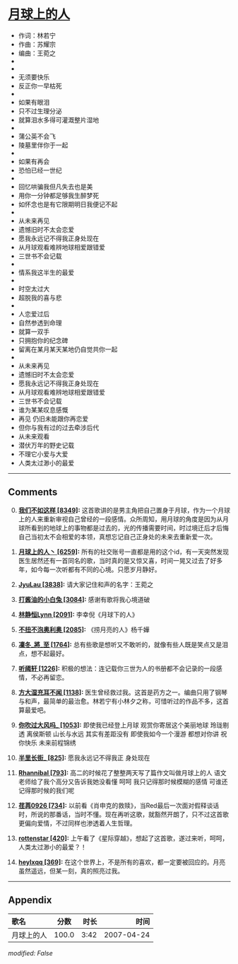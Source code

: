 # [月球上的人](https://music.163.com/song?id=65549)

* 作词：林若宁
* 作曲：苏耀宗
* 编曲：王菀之
*
*
* 无须要快乐
* 反正你一早枯死
* 
* 如果有眼泪
* 只不过生理分泌
* 就算泪水多得可灌溉整片湿地
* 
* 蒲公英不会飞
* 陵墓里伴你于一起
* 
* 如果有再会
* 恐怕已经一世纪
* 
* 回忆哄骗我但凡失去也是美
* 用你一分钟都足够我生醉梦死
* 如怀念也是有它限期明日我便记不起
* 
* 从未来再见
* 遗憾旧时不太会恋爱
* 愿我永远记不得我正身处现在
* 从月球观看难辨地球相爱跟错爱
* 三世书不会记载
* 
* 情系我这半生的最爱
* 
* 时空太过大
* 超脱我的喜与悲
* 
* 人恋爱过后
* 自然参透到命理
* 就算一双手
* 只拥抱你的纪念碑
* 留离在某月某天某地仍自觉共你一起
* 
* 从未来再见
* 遗憾旧时不太会恋爱
* 愿我永远记不得我正身处现在
* 从月球观看难辨地球相爱跟错爱
* 三世书不会记载
* 谁为某某叹息感慨
* 再见 仍旧未能跟你再恋爱
* 但你与我有过的过去牵涉后代
* 从未来观看
* 潜伏万年的野史记载
* 不理它小爱与大爱
* 人类太过渺小的最爱


---

## Comments
0. **[我们不如这样 \[8349\]](https://music.163.com/#/user/home?id=19450805):** 这首歌讲的是男主角把自己置身于月球，作为一个月球上的人来重新审视自己曾经的一段感情。众所周知，用月球的角度是因为从月球所看到的地球上的事物都是过去的，光的传播需要时间，时过境迁后才后悔自己当初太不会相爱的本领，真想忘记自己正身处的未来去重新爱一次。

1. **[月球上的人丶 \[6259\]](https://music.163.com/#/user/home?id=42869395):** 所有的社交账号一直都是用的这个id，有一天突然发现医生居然还有一首同名的歌，当时真的是又惊又喜，时间一晃又过去了好多年，如今每一次听都有不同的心境。只愿岁月静好。

2. **[JyuLau \[3838\]](https://music.163.com/#/user/home?id=8591913):** 请大家记住和声的名字：王菀之

3. **[打酱油的小白兔 \[3084\]](https://music.163.com/#/user/home?id=16316366):** 感谢有歌将我心境道破

4. **[林静恒Lynn \[2091\]](https://music.163.com/#/user/home?id=247931276):** 李幸倪《月球下的人》

5. **[不扭不泡奥利奥 \[2085\]](https://music.163.com/#/user/home?id=99387640):** 《捞月亮的人》杨千嬅

6. **[凜冬_將_至 \[1764\]](https://music.163.com/#/user/home?id=18090986):** 总有些歌是想听又不敢听的，就像有些人既是笑点又是泪点，想不起最好。

7. **[听阈轩 \[1226\]](https://music.163.com/#/user/home?id=40439421):** 积极的想法：连记载你三世为人的书册都不会记录的一段感情，不必再留恋。

8. **[方大湿充耳不闻 \[1138\]](https://music.163.com/#/user/home?id=14266880):** 医生曾经救过我。这首是药方之一。编曲只用了钢琴与和声，最简单的最治愈。林若宁有小林夕之称，可惜听过的作品不多，这首算最爱吧。

9. **[你吹过大风吗_ \[1053\]](https://music.163.com/#/user/home?id=106995344):** 即使我已经登上月球 观赏你寄居这个美丽地球 玲珑剔透 离侯斯顿 山长与水远 其实有差距没有 即使我如今一个漫游 都想对你讲 祝你快乐 未来前程锦绣

10. **[半里长街_ \[825\]](https://music.163.com/#/user/home?id=34203295):** 愿我永远记不得我正 身处现在

11. **[Rhannibal \[793\]](https://music.163.com/#/user/home?id=68697675):** 高二的时候花了整整两天写了篇作文叫做月球上的人  语文老师给了我个高分又告诉我她没看懂 呵呵 我只记得那时候模糊的感情 可谁还记得那时候的我们呢

12. **[荏苒0926 \[734\]](https://music.163.com/#/user/home?id=66059607):** 以前看《肖申克的救赎》，当Red最后一次面对假释谈话时，所说的那番话，当时不懂。现在再听这歌，就豁然开朗了，只不过这首歌更偏向爱情，不过同样也渗透着人生哲理。

13. **[rottenstar \[420\]](https://music.163.com/#/user/home?id=668907):** 上午看了《星际穿越》，想起了这首歌，遂过来听，呵呵，人类太过渺小的最爱？！

14. **[heylxqq \[369\]](https://music.163.com/#/user/home?id=319013106):** 在这个世界上，不是所有的喜欢，都一定要被回应的。月亮虽然遥远，但某一刻，真的照亮过我。



---

## Appendix

|歌名|分数|时长|时间|
|:---|:---:|---:|---:|
|月球上的人|100.0|3:42|2007-04-24

*modified: False*